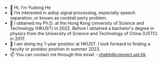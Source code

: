 - 👋 Hi, I’m Yudong He
- 👀 I’m interested in aidop signal processing, especially speech separation, or known as cocktail party problem.
- 🌱 I obtained my Ph.D. at the Hong Kong University of Science and Technology (HKUST) in 2022. Before I obtained a bachelor's degree in physics from the University of Science and Technology of China (USTC) in 2017.
- 💞️ I am doing my 1-year postdoc at HKUST. I look forward to finding a faculty or postdoc position in summer 2023.
- 📫 You can contact me through this email - yhebh@connect.ust.hk. 

<!---
ydcnanhe/ydcnanhe is a ✨ special ✨ repository because its `README.md` (this file) appears on your GitHub profile.
You can click the Preview link to take a look at your changes.
--->
